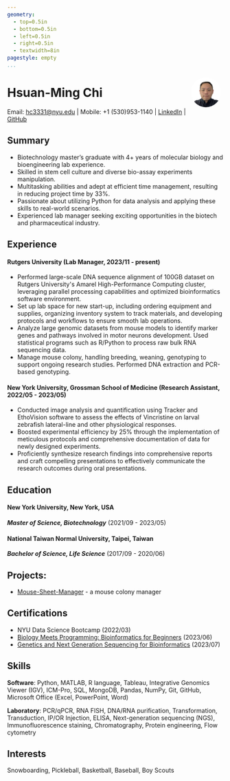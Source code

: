 ```yaml
---
geometry:
  - top=0.5in
  - bottom=0.5in
  - left=0.5in
  - right=0.5in
  - textwidth=8in
pagestyle: empty
...
```


<img style="float:right;border-radius:50%;width:70px;padding:6px" src="photo_HMC.jpg" />

# Hsuan-Ming Chi

Email: hc3331@nyu.edu | Mobile: +1 (530)953-1140 | [LinkedIn](http://www.linkedin.com/in/hmchi) | [GitHub](https://github.com/AlanChi0720)

## Summary 	

* Biotechnology master’s graduate with 4+ years of molecular biology and bioengineering lab experience.
* Skilled in stem cell culture and diverse bio-assay experiments manipulation.
* Multitasking abilities and adept at efficient time management, resulting in reducing project time by 33%.
* Passionate about utilizing Python for data analysis and applying these skills to real-world scenarios.
* Experienced lab manager seeking exciting opportunities in the biotech and pharmaceutical industry.

## Experience

#### Rutgers University (Lab Manager, 2023/11 - present) 

* Performed large-scale DNA sequence alignment of 100GB dataset on Rutgers University's Amarel High-Performance Computing cluster, leveraging parallel processing capabilities and optimized bioinformatics software environment.
* Set up lab space for new start-up, including ordering equipment and supplies, organizing inventory system to track materials, and developing protocols and workflows to ensure smooth lab operations.
* Analyze large genomic datasets from mouse models to identify marker genes and pathways involved in motor neurons development. Used statistical programs such as R/Python to process raw bulk RNA sequencing data.
* Manage mouse colony, handling breeding, weaning, genotyping to support ongoing research studies. Performed DNA extraction and PCR-based genotyping.

#### New York University, Grossman School of Medicine (Research Assistant, 2022/05 - 2023/05)

* Conducted image analysis and quantification using Tracker and EthoVision software to assess the effects of Vincristine on larval zebrafish lateral-line and other physiological responses.
* Boosted experimental efficiency by 25% through the implementation of meticulous protocols and comprehensive documentation of data for newly designed experiments.
* Proficiently synthesize research findings into comprehensive reports and craft compelling presentations to effectively communicate the research outcomes during oral presentations.

## Education

#### New York University, New York, USA
***Master of Science, Biotechnology*** (2021/09 - 2023/05)

#### National Taiwan Normal University, Taipei, Taiwan  
***Bachelor of Science, Life Science*** (2017/09 - 2020/06)


## Projects: 

* [Mouse-Sheet-Manager](https://github.com/AlanChi0720/Mouse-Sheet-Manager) - a mouse colony manager


## Certifications

* NYU Data Science Bootcamp (2022/03)
* [Biology Meets Programming: Bioinformatics for Beginners](https://www.coursera.org/account/accomplishments/verify/ZASAGJU4NQC4?utm_source=link&utm_medium=certificate&utm_content=cert_image&utm_campaign=sharing_cta&utm_product=course) (2023/06)
* [Genetics and Next Generation Sequencing for Bioinformatics](https://www.udemy.com/certificate/UC-3c7f797c-4a4a-48e9-9133-3ba3a47fa2de/) (2023/07)


## Skills

**Software**: Python, MATLAB, R language, Tableau, Integrative Genomics Viewer (IGV), ICM-Pro, SQL, MongoDB, Pandas, NumPy, Git, GitHub, Microsoft Office (Excel, PowerPoint, Word)

**Laboratory**: PCR/qPCR, RNA FISH, DNA/RNA purification, Transformation, Transduction, IP/OR Injection, ELISA, Next-generation sequencing (NGS), Immunofluorescence staining, Chromatography, Protein engineering, Flow cytometry  

## Interests

Snowboarding, Pickleball, Basketball, Baseball, Boy Scouts